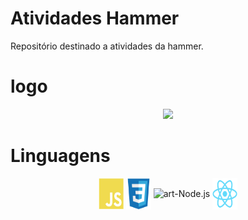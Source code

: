 # Atividades Hammer

<p>
Repositório destinado a atividades da hammer.
</p>

<h1>logo</h1>
<p align="center">
 <img width="200" src="Nutri2u.Oficial/assets/icon.png"
</p> 


  
  <h1>Linguagens</h1>
<div style="display: inline_block"  align="center">
  <img align="center" alt="art-Js" height="50" width="40" src="https://raw.githubusercontent.com/devicons/devicon/master/icons/javascript/javascript-plain.svg">
  <img align="center" alt="art-CSS" height="50" width="40" src="https://raw.githubusercontent.com/devicons/devicon/master/icons/css3/css3-original.svg">
  <img align="center" alt="art-Node.js" height="50" width="40"src="https://cdn.jsdelivr.net/gh/devicons/devicon/icons/nodejs/nodejs-original.svg">
  <img align="center" alt="art-React" height="50" width="40" src="https://raw.githubusercontent.com/devicons/devicon/master/icons/react/react-original.svg">
 </div>
